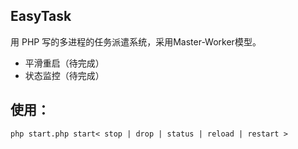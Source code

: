 ## EasyTask
用 PHP 写的多进程的任务派遣系统，采用Master-Worker模型。

- 平滑重启（待完成）
- 状态监控（待完成）


## 使用：
```
php start.php start< stop | drop | status | reload | restart >
```

